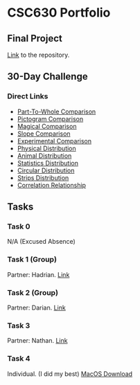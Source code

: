 # CSC630 Portfolio
## Final Project
[Link](https://github.com/cabouezzi22/Interactive-Weather.git) to the repository.
## 30-Day Challenge
### Direct Links
- [Part-To-Whole Comparison](PartToWhole.jpeg)
- [Pictogram Comparison](Pictogram.png)
- [Magical Comparison](Magical.png)
- [Slope Comparison](LebanonTrade.png)
- [Experimental Comparison](NuclearTests.png)
- [Physical Distribution](HockeyFights.png)
- [Animal Distribution](VermontAnimalCollisions.png)
- [Statistics Distribution](NBAStats.pdf)
- [Circular Distribution](SunflowerSpiral.png)
- [Strips Distribution](Strips.png)
- [Correlation Relationship](MoreCarStuff.png)
## Tasks
### Task 0
N/A (Excused Absence)
### Task 1 (Group)
Partner: Hadrian. [Link](https://hadrian-reppas.github.io/Addison/index.html)
### Task 2 (Group)
Partner: Darian. [Link](https://docs.google.com/document/d/137JjFOPwSv0grIksd3PB86TB2AlE9iwl-rxAegaY7tw/edit?usp=sharing)
### Task 3
Partner: Nathan. [Link](https://github.com/CSC630/group-task-3/tree/main/Group%20task%203)
### Task 4
Individual. (I did my best) [MacOS Download](https://github.com/cabouezzi22/CSC630-Portfolio/raw/main/BostonCommute.zip)

